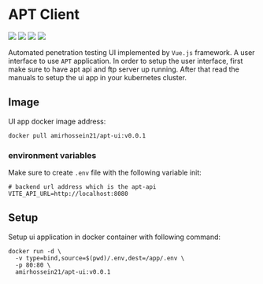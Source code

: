 # APT Client

![](https://img.shields.io/badge/app-apt_client-yellow)
![](https://img.shields.io/badge/test-pass-green)
![](https://img.shields.io/badge/framework-Vue.js-darkgreen)
![](https://img.shields.io/badge/version-v0.0.1-red)

Automated penetration testing UI implemented by ```Vue.js``` framework. A user interface
to use ```APT``` application. In order to setup the user interface, first make sure to have
apt api and ftp server up running. After that read the manuals to setup the ui app
in your kubernetes cluster.

## Image

UI app docker image address:

```shell
docker pull amirhossein21/apt-ui:v0.0.1
```

### environment variables

Make sure to create ```.env``` file with the following variable init:

```shell
# backend url address which is the apt-api
VITE_API_URL=http://localhost:8080
```

## Setup

Setup ui application in docker container with following command:

```shell
docker run -d \
  -v type=bind,source=$(pwd)/.env,dest=/app/.env \
  -p 80:80 \
  amirhossein21/apt-ui:v0.0.1
```
